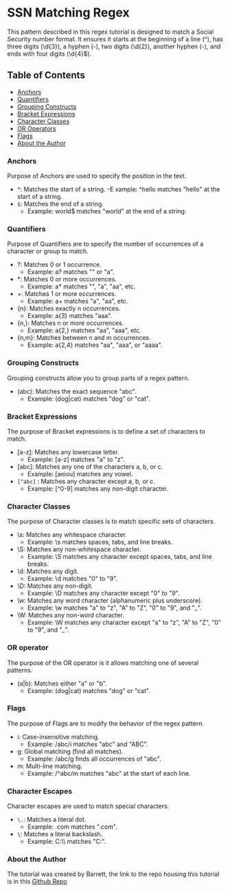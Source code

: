 # SSN Matching Regex

This pattern described in this regex tutorial is designed to match a Social Security number format. It ensures it starts at the beginning of a line (^), has three digits (\d{3}), a hyphen (-), two digits (\d{2}), another hyphen (-), and ends with four digits (\d{4}$).

## Table of Contents
  - [Anchors](#anchors)
  - [Quantifiers](#quantifiers)
  - [Grouping Constructs](#grouping-constructs)
  - [Bracket Expressions](#bracket-expressions)
  - [Character Classes](#character-classes)
  - [OR Operators](#OR-operators)
  - [Flags](#flags)
  - [About the Author](#about-the-author)


### Anchors

Purpose of Anchors are used to specify the position in the text.

- ^: Matches the start of a string.
    -E xample: ^hello matches "hello" at the start of a string.
- `$`: Matches the end of a string.
    - Example: world$ matches "world" at the end of a string.

### Quantifiers

Purpose of Quantifiers are to specify the number of occurrences of a character or group to match.

- ?: Matches 0 or 1 occurrence.
    - Example: a? matches "" or "a".
- *: Matches 0 or more occurrences.
    - Example: a* matches "", "a", "aa", etc.
- +: Matches 1 or more occurrences.
    - Example: a+ matches "a", "aa", etc.
- {n}: Matches exactly n occurrences.
    - Example: a{3} matches "aaa".
- {n,}: Matches n or more occurrences.
    - Example: a{2,} matches "aa", "aaa", etc.
- {n,m}: Matches between n and m occurrences.
    - Example: a{2,4} matches "aa", "aaa", or "aaaa".

### Grouping Constructs

Grouping constructs allow you to group parts of a regex pattern.

- (abc): Matches the exact sequence "abc".
    - Example: (dog|cat) matches "dog" or "cat".

### Bracket Expressions

The purpose of Bracket expressions is to define a set of characters to match.

- [a-z]: Matches any lowercase letter.
    - Example: [a-z] matches "a" to "z".
- [abc]: Matches any one of the characters a, b, or c.
    - Example: [aeiou] matches any vowel.
- `[^abc]` : Matches any character except a, b, or c.
    - Example: [^0-9] matches any non-digit character.

### Character Classes

The purpose of Character classes is to match specific sets of characters.

- \s: Matches any whitespace character.
    - Example: \s matches spaces, tabs, and line breaks.
- \S: Matches any non-whitespace character.
    - Example: \S matches any character except spaces, tabs, and line breaks.
- \d: Matches any digit.
    - Example: \d matches "0" to "9".
- \D: Matches any non-digit.
    - Example: \D matches any character except "0" to "9".
- \w: Matches any word character (alphanumeric plus underscore).
    - Example: \w matches "a" to "z", "A" to "Z", "0" to "9", and "_".
- \W: Matches any non-word character.
  - Example: \W matches any character except "a" to "z", "A" to "Z", "0" to "9", and "_".


### OR operator
The purpose of the OR operator is it allows matching one of several patterns.

- (a|b): Matches either "a" or "b".
    - Example: (dog|cat) matches "dog" or "cat".

### Flags

The purpose of Flags are to modify the behavior of the regex pattern.

- i: Case-insensitive matching.
    - Example: /abc/i matches "abc" and "ABC".
- g: Global matching (find all matches).
    - Example: /abc/g finds all occurrences of "abc".
- m: Multi-line matching.
    - Example: /^abc/m matches "abc" at the start of each line.

### Character Escapes
Character escapes are used to match special characters.

- `\.`: Matches a literal dot.
    - Example: \.com matches ".com".
- `\`: Matches a literal backslash.
    - Example: C:\\\\ matches "C:\".

### About the Author
The tutorial was created by Barrett, the link to the repo housing this tutorial is in this [Github Repo](https://github.com/bmist41/Matching-Regex-Tutorial) 


